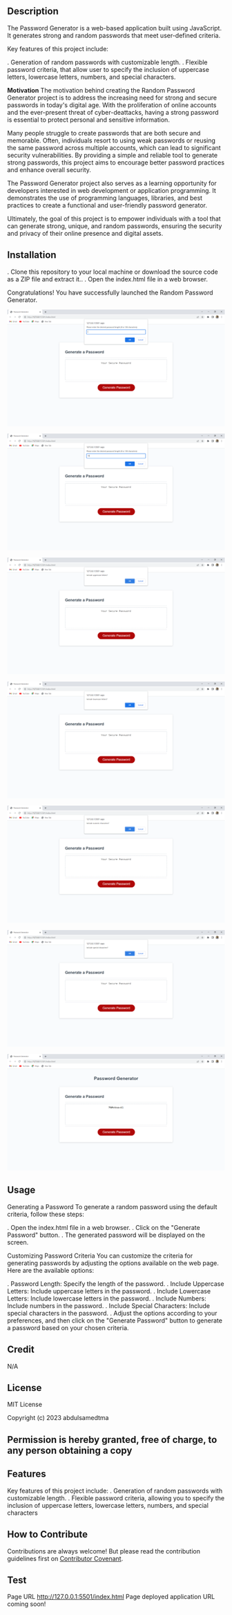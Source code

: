 ## Description
The Password Generator is a web-based application built using JavaScript. It generates strong and random passwords that meet user-defined criteria.

Key features of this project include:

. Generation of random passwords with customizable length.
. Flexible password criteria, that allow user to specify the inclusion of uppercase letters, lowercase letters, numbers, and special characters.

**Motivation** 
The motivation behind creating the Random Password Generator project is to address the increasing need for strong and secure passwords in today's digital age. With the proliferation of online accounts and the ever-present threat of cyber-deattacks, having a strong password is essential to protect personal and sensitive information.

Many people struggle to create passwords that are both secure and memorable. Often, individuals resort to using weak passwords or reusing the same password across multiple accounts, which can lead to significant security vulnerabilities. By providing a simple and reliable tool to generate strong passwords, this project aims to encourage better password practices and enhance overall security.

The Password Generator project also serves as a learning opportunity for developers interested in web development or application programming. It demonstrates the use of programming languages, libraries, and best practices to create a functional and user-friendly password generator.

Ultimately, the goal of this project is to empower individuals with a tool that can generate strong, unique, and random passwords, ensuring the security and privacy of their online presence and digital assets.

## Installation
. Clone this repository to your local machine or download the source code as a ZIP file and extract it..
. Open the index.html file in a web browser.

 Congratulations! You have successfully launched the Random Password Generator.

![User enter desired password length](assets/images/Stage1.png)

![User entered desired password length of 10](assets/images/Stage2.png)

![User include uppercase](assets/images/Stage3.png)

![User incluse lowercase](assets/images/Stage4.png)

![User include numberic characters](assets/images/Stage5.png)

![User includes special charaters](assets/images/stage6.png)

![User password is generated and displayed](assets/images/generated%20password%20displayed.png)

## Usage
Generating a Password
To generate a random password using the default criteria, follow these steps:

. Open the index.html file in a web browser.
. Click on the "Generate Password" button.
. The generated password will be displayed on the screen.

Customizing Password Criteria
You can customize the criteria for generating passwords by adjusting the options available on the web page. Here are the available options:

. Password Length: Specify the length of the password.
. Include Uppercase Letters: Include uppercase letters in the password.
. Include Lowercase Letters: Include lowercase letters in the password.
. Include Numbers: Include numbers in the password.
. Include Special Characters: Include special characters in the password.
. Adjust the options according to your preferences, and then click on the "Generate Password" button to generate a password based on your chosen criteria.


## Credit 
N/A

## License

MIT License

Copyright (c) 2023 abdulsamedtma

Permission is hereby granted, free of charge, to any person obtaining a copy
---

## Features

Key features of this project include:
. Generation of random passwords with customizable length.
. Flexible password criteria, allowing you to specify the inclusion of uppercase letters, lowercase letters, numbers, and special characters

## How to Contribute

Contributions are always welcome! But please read the contribution guidelines first on [Contributor Covenant](https://www.contributor-covenant.org/).


## Test
Page URL http://127.0.0.1:5501/index.html Page deployed application URL coming soon!



